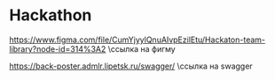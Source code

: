 # Hackathon

https://www.figma.com/file/CumYjyylQnuAIvpEzilEtu/Hackaton-team-library?node-id=314%3A2  \\ссылка на фигму

https://back-poster.admlr.lipetsk.ru/swagger/ \\ссылка на swagger

